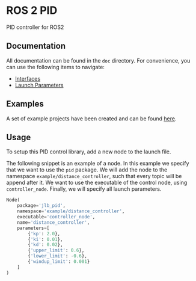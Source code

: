 # ROS 2 PID

PID controller for ROS2

## Documentation
All documentation can be found in the `doc` directory.
For convenience, you can use the following items to navigate:

- [Interfaces](doc/interfaces.md)
- [Launch Parameters](doc/params.md)

## Examples
A set of example projects have been created and can be found [here][example_repo].

## Usage
To setup this PID control library, 
add a new node to the launch file.

The following snippet is an example of a node.
In this example we specify that we want to use the `pid` package.
We will add the node to the namespace `example/distance_controller`, 
such that every topic will be append after it.
We want to use the executable of the control node, using `controller_node`.
Finally, we will specify all launch parameters.

```py
Node(
    package='jlb_pid',
    namespace='example/distance_controller',
    executable='controller_node',
    name='distance_controller',
    parameters=[
        {'kp': 2.0},
        {'ki': 0.01},
        {'kd': 0.02},
        {'upper_limit': 0.6},
        {'lower_limit': -0.6},
        {'windup_limit': 0.001}
    ]
)

```


[example_repo]: https://gitlab.com/Larsbl00/ros2-pid-examples "ROS 2 PID | Examples"